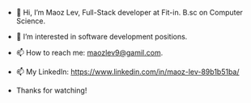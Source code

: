 - 👋 Hi, I’m Maoz Lev, Full-Stack developer at Fit-in. B.sc on Computer Science.
- 👀 I’m interested in software development positions.
- 📫 How to reach me:  maozlev9@gamil.com.
- 📫 My LinkedIn: https://www.linkedin.com/in/maoz-lev-89b1b51ba/ 

- Thanks for watching!

<!---
maozlev/maozlev is a ✨ special ✨ repository because its `README.md` (this file) appears on your GitHub profile.
You can click the Preview link to take a look at your changes.
--->
